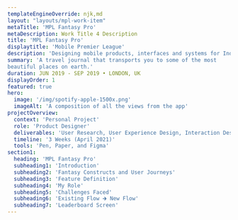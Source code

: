 ```yaml
---
templateEngineOverride: njk,md
layout: "layouts/mpl-work-item"
metaTitle: 'MPL Fantasy Pro'
metaDescription: Work Title 4 Description
title: 'MPL Fantasy Pro'
displaytitle: 'Mobile Premier League'
description: 'Designing mobile products, interfaces and systems for India’s biggest gaming platform.'
summary: 'A travel journal that transports you to some of the most
beautiful places on earth.'
duration: JUN 2019 - SEP 2019 • LONDON, UK
displayOrder: 1
featured: true
hero:
  image: '/img/spotify-apple-1500x.png'
  imageAlt: 'A composition of all the views from the app'
projectOverview:
  context: 'Personal Project'
  role: 'Product Designer'
  deliverables: 'User Research, User Experience Design, Interaction Design, Visual Design and Prototyping'
  timeline: '3 Weeks (April 2021)'
  tools: 'Pen, Paper, and Figma'
section1:
  heading: 'MPL Fantasy Pro'
  subheading1: 'Introduction'
  subheading2: 'Fantasy Constructs and User Journeys'
  subheading3: 'Feature Definition'
  subheading4: 'My Role'
  subheading5: 'Challenges Faced'
  subheading6: 'Existing Flow 🡲 New Flow'
  subheading7: 'Leaderboard Screen'
---
```

